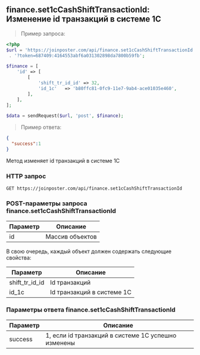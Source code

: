 ## finance.set1cCashShiftTransactionId: Изменение id транзакций в системе 1С

> Пример запроса:

```php
<?php
$url = 'https://joinposter.com/api/finance.set1cCashShiftTransactionId'
 . '?token=687409:4164553abf6a031302898da7800b59fb';

$finance = [
    'id' => [
        [
            'shift_tr_id_id' => 32,
            'id_1c'   => 'b80ffc81-0fc9-11e7-9ab4-ace01035e460',
        ],
    ],
];

$data = sendRequest($url, 'post', $finance);
```

> Пример ответа:

```json
{  
  "success":1
}
```

Метод изменяет id транзакций в системе 1С

### HTTP запрос

`GET https://joinposter.com/api/finance.set1cCashShiftTransactionId`

### POST-параметры запроса finance.set1cCashShiftTransactionId

Параметр | Описание
-------- | --------
id | Массив объектов

В свою очередь, каждый объект должен содержать следующие свойства:

Параметр | Описание
-------- | --------
shift_tr_id_id | Id транзакций
id_1c | Id транзакций в системе 1С

### Параметры ответа finance.set1cCashShiftTransactionId

Параметр | Описание
-------- | --------
success | 1, если id транзакций в системе 1С успешно изменены
